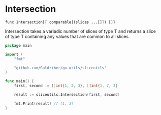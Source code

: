 # Intersection

`func Intersection[T comparable](slices ...[]T) []T`

Intersection takes a variadic number of slices of type T and returns a slice of type T containing any values that are
common to all slices.

```go
package main

import (
	"fmt"

	"github.com/Goldziher/go-utils/sliceutils"
)

func main() {
	first, second := []int{1, 2, 3}, []int{1, 7, 3}

	result := sliceutils.Intersection(first, second)

	fmt.Print(result) // [1, 3]
}
```
